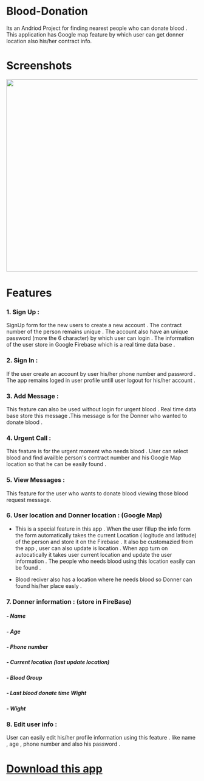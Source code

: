 # Blood-Donation
 Its an Andriod Project for finding nearest people who can donate blood . This application has Google map feature by which user can get donner location also his/her contract info.

# Screenshots 
<img src="https://user-images.githubusercontent.com/47663440/98243135-b9a43000-1f97-11eb-9fd1-c539b62be8d2.jpg" width="900" height="505"/>

# Features

### 1. Sign Up : 

   SignUp form for the new users to create a new account . The contract number of the person remains unique . The account also have an unique password (more the 6 character) by which user can login . The information of the user store in Google Firebase which is a real time data base .   

### 2. Sign In : 
   
   If the user create an account by user his/her phone number and password . The app remains loged in user profile untill user logout for his/her account . 

### 3. Add Message : 

This feature can also be used without login for urgent blood . Real time data base store this message .This message is for the Donner who wanted to donate blood . 

### 4. Urgent Call : 

This feature is for the urgent moment who needs blood . User can select blood and find availble person's contract number and his Google Map location so that he can be easily found . 

### 5. View Messages : 

This feature for the user who wants to donate blood viewing those blood request message. 

### 6. User location and Donner location : (Google Map)

- This is a special feature in this app . When the user fillup the info form the form automatically takes the current Location ( logitude and latitude) of the person and store it on the Firebase . It also be customazied from the app , user can also update is location .
When app turn on autocatically it takes user current location and update the user information . The people who needs blood using this location easily can be found . 

- Blood reciver also has a location where he needs blood so Donner can found his/her place easly . 

### 7. Donner information : (store in FireBase) 

   ##### - Name 
   ##### - Age
   ##### - Phone number
   ##### - Current location (last update location)
   ##### - Blood Group
   ##### - Last blood donate time  Wight
   ##### - Wight

### 8. Edit user info : 

User can easily edit his/her profile information using this feature . like name , age , phone number and also his password . 









# [Download this app ]( https://drive.google.com/file/d/1okfdtyw67KmiwPCkfiTsyPQU0inhOkM6/view?usp=sharing)

